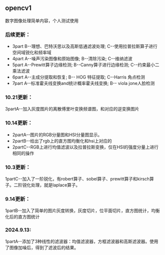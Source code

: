 ## opencv1
数字图像处理简单内容，个人测试使用
### 后续更新：
 - 3part B--理想、巴特沃思以及高斯低通滤波处理; C--使用拉普拉斯算子进行空间域锐化和频率域
 - 4part A--噪声污染图像和原始图像; B--清除污染; C--维纳滤波
 - 5part A--Prewitt算子边缘检测; B--Canny算子进行边缘检测; C--约束最小二乘法滤波
 - 6part A--主成分提取和恢复; B-- HOG 特征提取; C--Harris 角点检测
 - 7part A--标准霍夫线变换and统计概率霍夫线变换; B-- viola jone人脸检测
### 10.21更新：
3partA--加入灰度图片的离散傅里叶变换频谱图，和对应的逆变换图片
### 10.14更新：
 - 2partA--图片的RGB分量图和HSI分量图显示。
 - 2partB--给出了rgb上的直方图均衡化和hsi上对应的
 - 2partC--RGB上进行均值滤波以及拉普拉斯变换，仅在HSI的强度分量上进行相同的操作
### 10.3更新：
1partC--加入了一阶锐化，有robert算子、sobel算子、prewitt算子和kirsch算子。二阶锐化处理，就是laplace算子。
### 9.14更新：
1partB--加入了简单的图片灰度转换，灰度切片，位平面切片，直方图统计，均衡化后的直方图统计
### 2024.9.13:
1partA--添加了3种线性的滤波器：均值滤波器，方框滤波器和高斯滤波器。使用了图像加噪后，得到了滤波后的结果。



